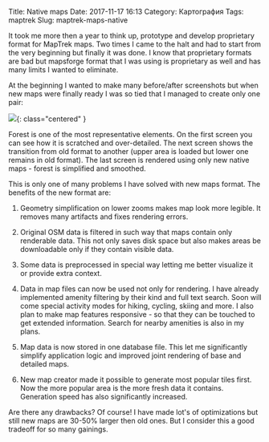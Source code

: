Title: Native maps
Date: 2017-11-17 16:13
Category: Картография
Tags: maptrek
Slug: maptrek-maps-native

It took me more then a year to think up, prototype and develop proprietary format for MapTrek maps.
Two times I came to the halt and had to start from the very beginning but finally it was done.
I know that proprietary formats are bad but mapsforge format that I was using is proprietary as well
and has many limits I wanted to eliminate.

<!-- PELICAN_END_SUMMARY -->

At the beginning I wanted to make many before/after screenshots but when new maps were finally ready
I was so tied that I managed to create only one pair:

![]({attach}maptrek-maps-native.png){: class="centered" }

Forest is one of the most representative elements. On the first screen you can see how it is scratched
and over-detailed. The next screen shows the transition from old format to another (upper area is loaded
but lower one remains in old format). The last screen is rendered using only new native maps - forest
is simplified and smoothed.

This is only one of many problems I have solved with new maps format. The benefits of the new format are:

1. Geometry simplification on lower zooms makes map look more legible. It removes many artifacts and fixes rendering errors.

2. Original OSM data is filtered in such way that maps contain only renderable data. This not only saves disk space but also makes areas be downloadable only if they contain visible data.

3. Some data is preprocessed in special way letting me better visualize it or provide extra context.

4. Data in map files can now be used not only for rendering. I have already implemented amenity filtering by their kind and full text search. Soon will come special activity modes for hiking, cycling, skiing and more. I also plan to make map features responsive - so that they can be touched to get extended information. Search for nearby amenities is also in my plans.

5. Map data is now stored in one database file. This let me significantly simplify application logic and improved joint rendering of base and detailed maps.

6. New map creator made it possible to generate most popular tiles first. Now the more popular area is the more fresh data it contains. Generation speed has also significantly increased.

Are there any drawbacks? Of course! I have made lot's of optimizations but still new maps are 30-50% larger then old ones. But I consider this a good tradeoff for so many gainings.


